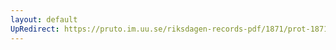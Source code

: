 ```yaml
---
layout: default
UpRedirect: https://pruto.im.uu.se/riksdagen-records-pdf/1871/prot-1871--fk--130/prot-1871--fk--130_011.pdf
---
```

